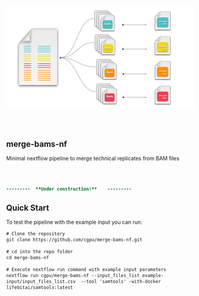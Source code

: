 <p align="center">
  <img src="images/merge-bam-files.svg"  width="800" align="center" >
</p>

<br/><br/>
## merge-bams-nf 
Minimal nextflow pipeline to merge technical replicates from BAM files
<br/><br/><br/><br/>


```diff
---------  **Under construction!**    ---------
```

## Quick Start

To test the pipeline with the example input you can run:

```nextflow
# Clone the repository
git clone https://github.com/cgpu/merge-bams-nf.git

# cd into the repo folder 
cd merge-bams-nf

# Execute nextflow run command with example input parameters
nextflow run cgpu/merge-bams-nf --input_files_list example-input/input_files_list.csv  --tool 'samtools' -with-docker lifebitai/samtools:latest
```

